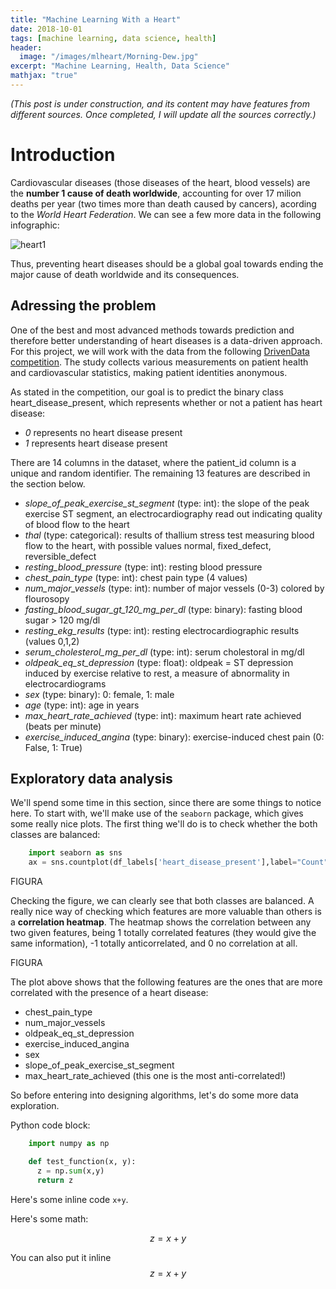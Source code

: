 ```yaml
---
title: "Machine Learning With a Heart"
date: 2018-10-01
tags: [machine learning, data science, health]
header:
  image: "/images/mlheart/Morning-Dew.jpg"
excerpt: "Machine Learning, Health, Data Science"
mathjax: "true"
---
```

*(This post is under construction, and its content may have features from different sources. Once completed, I will update all the sources correctly.)*

# Introduction

Cardiovascular diseases (those diseases of the heart, blood vessels) are the **number 1 cause of death worldwide**, accounting for over 17 milion deaths per year (two times more than death caused by cancers), acording to the *World Heart Federation*. We can see a few more data in the following infographic:

<img src="{{ site.url }}{{ site.baseurl }}/images/mlheart/heart1.png" alt="heart1">

Thus, preventing heart diseases should be a global goal towards ending the major cause of death worldwide and its consequences.

## Adressing the problem

One of the best and most advanced methods towards prediction and therefore better understanding of heart diseases is a data-driven approach. For this project, we will work with the data from the following [DrivenData competition](https://drivendata.org/competitions/54/machine-learning-with-a-heart/). The study collects various measurements on patient health and cardiovascular statistics, making patient identities anonymous.

As stated in the competition, our goal is to predict the binary class heart_disease_present, which represents whether or not a patient has heart disease:
* *0* represents no heart disease present
* *1* represents heart disease present

There are 14 columns in the dataset, where the patient_id column is a unique and random identifier. The remaining 13 features are described in the section below.

* *slope_of_peak_exercise_st_segment* (type: int): the slope of the peak exercise ST segment, an electrocardiography read out indicating quality of blood flow to the heart
* *thal* (type: categorical): results of thallium stress test measuring blood flow to the heart, with possible values normal, fixed_defect, reversible_defect
*  *resting_blood_pressure* (type: int): resting blood pressure
* *chest_pain_type* (type: int): chest pain type (4 values)
* *num_major_vessels* (type: int): number of major vessels (0-3) colored by flourosopy
* *fasting_blood_sugar_gt_120_mg_per_dl* (type: binary): fasting blood sugar > 120 mg/dl
* *resting_ekg_results* (type: int): resting electrocardiographic results (values 0,1,2)
* *serum_cholesterol_mg_per_dl* (type: int): serum cholestoral in mg/dl
* *oldpeak_eq_st_depression* (type: float): oldpeak = ST depression induced by exercise relative to rest, a measure of abnormality in electrocardiograms
* *sex* (type: binary): 0: female, 1: male
* *age* (type: int): age in years
* *max_heart_rate_achieved* (type: int): maximum heart rate achieved (beats per minute)
* *exercise_induced_angina* (type: binary): exercise-induced chest pain (0: False, 1: True)

## Exploratory data analysis

We'll spend some time in this section, since there are some things to notice here. To start with, we'll make use of the `seaborn` package, which gives some really nice plots. The first thing we'll do is to check whether the both classes are balanced:

```python
    import seaborn as sns
    ax = sns.countplot(df_labels['heart_disease_present'],label="Count")
```

FIGURA 

Checking the figure, we can clearly see that both classes are balanced. A really nice way of checking which features are more valuable than others is a **correlation heatmap**. The heatmap shows the correlation between any two given features, being 1 totally correlated features (they would give the same information), -1 totally anticorrelated, and 0 no correlation at all. 


FIGURA


The plot above shows that the following features are the ones that are more correlated with the presence of a heart disease:

* chest_pain_type
* num_major_vessels
* oldpeak_eq_st_depression
* exercise_induced_angina
* sex 
* slope_of_peak_exercise_st_segment 
* max_heart_rate_achieved (this one is the most anti-correlated!)

So before entering into designing algorithms, let's do some more data exploration.








Python code block:
```python
    import numpy as np

    def test_function(x, y):
      z = np.sum(x,y)
      return z
```

Here's some inline code `x+y`.

Here's some math:

$$z=x+y$$

You can also put it inline $$z=x+y$$
